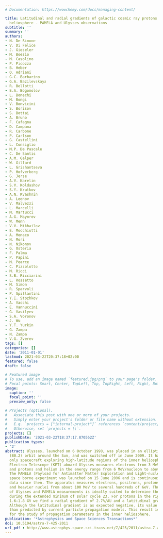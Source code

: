```yaml
---
# Documentation: https://wowchemy.com/docs/managing-content/

title: Latitudinal and radial gradients of galactic cosmic ray protons in the inner
  heliosphere - PAMELA and Ulysses observations
subtitle: ''
summary: ''
authors:
- N. De Simone
- V. Di Felice
- J. Gieseler
- M. Boezio
- M. Casolino
- P. Picozza
- B. Heber
- O. Adriani
- G.C. Barbarino
- G.A. Bazilevskaya
- R. Bellotti
- E.A. Bogomolov
- L. Bonechi
- M. Bongi
- V. Bonvicini
- S. Borisov
- S. Bottai
- A. Bruno
- F. Cafagna
- D. Campana
- R. Carbone
- P. Carlson
- G. Castellini
- L. Consiglio
- M.P. De Pascale
- C. De Santis
- A.M. Galper
- W. Gillard
- L. Grishantseva
- P. Hofverberg
- G. Jerse
- A.V. Karelin
- S.V. Koldashov
- S.Y. Krutkov
- A.N. Kvashnin
- A. Leonov
- V. Malvezzi
- L. Marcelli
- M. Martucci
- A.G. Mayorov
- W. Menn
- V.V. Mikhailov
- E. Mocchiutti
- A. Monaco
- N. Mori
- N. Nikonov
- G. Osteria
- F. Palma
- P. Papini
- M. Pearce
- C. Pizzolotto
- M. Ricci
- S.B. Ricciarini
- L. Rossetto
- M. Simon
- R. Sparvoli
- P. Spillantini
- Y.I. Stozhkov
- A. Vacchi
- E. Vannuccini
- G. Vasilyev
- S.A. Voronov
- J. Wu
- Y.T. Yurkin
- G. Zampa
- N. Zampa
- V.G. Zverev
tags: []
categories: []
date: '2011-01-01'
lastmod: 2021-03-22T20:37:18+02:00
featured: false
draft: false

# Featured image
# To use, add an image named `featured.jpg/png` to your page's folder.
# Focal points: Smart, Center, TopLeft, Top, TopRight, Left, Right, BottomLeft, Bottom, BottomRight.
image:
  caption: ''
  focal_point: ''
  preview_only: false

# Projects (optional).
#   Associate this post with one or more of your projects.
#   Simply enter your project's folder or file name without extension.
#   E.g. `projects = ["internal-project"]` references `content/project/deep-learning/index.md`.
#   Otherwise, set `projects = []`.
projects: []
publishDate: '2021-03-22T18:37:17.870562Z'
publication_types:
- '2'
abstract: Ulysses, launched on 6 October 1990, was placed in an elliptical, high inclined
  (80.2) orbit around the Sun, and was switched off in June 2009. It has been the
  only spacecraft exploring high-latitude regions of the inner heliosphere. The Kiel
  Electron Telescope (KET) aboard Ulysses measures electrons from 3 MeV to a few GeV
  and protons and helium in the energy range from 6 MeV/nucleon to above 2 GeV/nucleon.
  The PAMELA (Payload for Antimatter Matter Exploration and Light-nuclei Astrophysics)
  space borne experiment was launched on 15 June 2006 and is continuously collecting
  data since then. The apparatus measures electrons, positrons, protons, anti-protons
  and heavier nuclei from about 100 MeV to several hundreds of GeV. Thus the combination
  of Ulysses and PAMELA measurements is ideally suited to determine the spatial gradients
  during the extended minimum of solar cycle 23. For protons in the rigidity interval
  1.6–1.8 GV we find a radial gradient of 2.7%/AU and a latitudinal gradient of− 0.024%/degree.
  Although the latitudinal gradient is as expected negative, its value is much smaller
  than predicted by current particle propagation models. This result is of relevance
  for the study of propagation parameters in the inner heliosphere.
publication: '*Astrophysics and Space Sciences Transactions*'
doi: 10.5194/astra-7-425-2011
url_pdf : http://www.astrophys-space-sci-trans.net/7/425/2011/astra-7-425-2011.pdf
---
```

